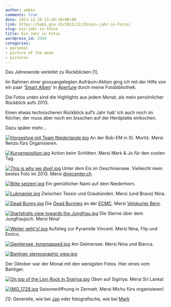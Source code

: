 ```yaml
---
author: admin
comments: true
date: 2013-12-29 13:20:18+00:00
link: https://habi.gna.ch/2013/12/29/ein-jahr-in-fotos/
slug: ein-jahr-in-fotos
title: Ein Jahr in Fotos
wordpress_id: 3324
categories:
- personal
- picture of the week
- pictures
---
```


Das Jahresende verleitet zu Rückblicken [1].  

Im Rahmen einer grossangelegten Aufräum-Aktion ging ich mit der Hilfe von ein paar ‘[Smart Alben](http://cl.ly/T92j)’ in [Aperture](http://www.apple.com/aperture/) durch meine Fotobibliothek.  

Die Fotos unten sind die Highlights aus jedem Monat, als mein persönlicher Rückblick aufs 2013.  

Einen etwas technischeren Rückblick auf’s Jahr hab’ ich auch noch im Köcher, der muss aber noch ein bisschen auf der Herdplatte einkochen.  

Dazu später mehr…


[![Horseshoe mit Team Niederlande.jpg](https://habi.gna.ch/wp-content/uploads/2013/12/Horseshoe-mit-Team-Niederlande-tm.jpg)](https://habi.gna.ch/wp-content/uploads/2013/12/Horseshoe-mit-Team-Niederlande.jpg)
An der Bob-EM in St. Moritz. Mersi Renzo fürs Organisieren.
  


[![Kurvenposition.jpg](https://habi.gna.ch/wp-content/uploads/2013/12/Kurvenposition-tm.jpg)](https://habi.gna.ch/wp-content/uploads/2013/12/Kurvenposition.jpg)
Action beim Schlitten. Mersi Mark & Jo für den coolen Tag.
  


[![This is why we dive!.jpg](https://habi.gna.ch/wp-content/uploads/2013/12/This-is-why-we-dive-tm.jpg)](https://habi.gna.ch/wp-content/uploads/2013/12/This-is-why-we-dive.jpg)
Unter dem Eis im Oeschinensee. Vielleicht mein bestes Foto im 2013. Mersi [divecenter.ch](http://divecenter.ch)
  


[![Bitte setzen!.jpg](https://habi.gna.ch/wp-content/uploads/2013/12/Bitte-setzen-tm.jpg)](https://habi.gna.ch/wp-content/uploads/2013/12/Bitte-setzen.jpg)
Ein gemütlicher Nami auf dem Niederhorn.
  


[![Lukmanier.jpg](https://habi.gna.ch/wp-content/uploads/2013/12/Lukmanier-tm.jpg)](https://habi.gna.ch/wp-content/uploads/2013/12/Lukmanier.jpg)
Zwischen Tessin und Graubünden. Mersi (und Bravo) Nina.
  


[![Dead Bunny.jpg](https://habi.gna.ch/wp-content/uploads/2013/12/Dead-Bunny-tm.jpg)](https://habi.gna.ch/wp-content/uploads/2013/12/Dead-Bunny.jpg)
Die [Dead Bunnies](http://www.deadbunny.ch) an der [ECMC](http://ecmc2013.ch). Mersi [Velokurier Bern](http://velokurierbern.ch).
  


[![Startstrails view towards the Jungfrau.jpg](https://habi.gna.ch/wp-content/uploads/2013/12/Startstrails-view-towards-the-Jungfrau-tm.jpg)](https://habi.gna.ch/wp-content/uploads/2013/12/Startstrails-view-towards-the-Jungfrau.jpg)
Die Sterne über dem Jungfraujoch. Mersi Nina!
  


[![Weiter geht's!.jpg](https://habi.gna.ch/wp-content/uploads/2013/12/Weiter-gehts-tm.jpg)](https://habi.gna.ch/wp-content/uploads/2013/12/Weiter-gehts.jpg)
Aufstieg zur Pyramide Vincent. Mersi Nina, Flip und Enrico.
  


[![Gemlersee, tonemapped.jpg](https://habi.gna.ch/wp-content/uploads/2013/12/Gemlersee-tonemapped-tm.jpg)](https://habi.gna.ch/wp-content/uploads/2013/12/Gemlersee-tonemapped.jpg)
Am Gelmersee. Mersi Nina und Bianca.
  


[![Bantiger stereographic view.jpg](https://habi.gna.ch/wp-content/uploads/2013/12/Bantiger-stereographic-view-tm.jpg)](https://habi.gna.ch/wp-content/uploads/2013/12/Bantiger-stereographic-view.jpg)  

Der Oktober war der Monat mit den wenigsten Fotos. Hier eines vom Bantiger.
  


[![On top of the Lion Rock in Sigiriya.jpg](https://habi.gna.ch/wp-content/uploads/2013/12/On-top-of-the-Lion-Rock-in-Sigiriya-tm.jpg)](https://habi.gna.ch/wp-content/uploads/2013/12/On-top-of-the-Lion-Rock-in-Sigiriya.jpg)
Oben auf Sigiriya. Mersi Sri Lanka!
  


[![IMG_1728.jpg](https://habi.gna.ch/wp-content/uploads/2013/12/IMG_1728-tm.jpg)](https://habi.gna.ch/wp-content/uploads/2013/12/IMG_1728.jpg)
Saisoneröffnung in Zermatt. Mersi Michu fürs organisieren!
  


[1]: Generelle, wie bei [Jan](https://pieceoplastic.com/index.php/6353/) oder fotografische, wie bei [Mark](http://permanenttourist.ch/2013/12/review-of-2013/)
